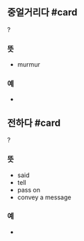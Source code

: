 ## 중얼거리다 #card
?
### 뜻
- murmur
### 예
-
<!--SR:!2025-02-18,1,230-->

## 전하다 #card
?
### 뜻
- said
- tell
- pass on
- convey a message
### 예
-
<!--SR:!2025-02-20,1,210-->
